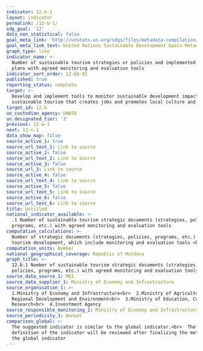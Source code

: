 ```yaml
---
indicator: 12.b.1
layout: indicator
permalink: /12-b-1/
sdg_goal: '12'
data_non_statistical: false
goal_meta_link: 'http://unstats.un.org/sdgs/files/metadata-compilation/Metadata-Goal-12.pdf'
goal_meta_link_text: United Nations Sustainable Development Goals Metadata (pdf 782kB)
graph_type: line
indicator_name: >-
  Number of sustainable tourism strategies or policies and implemented action
  plans with agreed monitoring and evaluation tools
indicator_sort_order: 12-bb-01
published: true
reporting_status: complete
target: >-
  Develop and implement tools to monitor sustainable development impacts for
  sustainable tourism that creates jobs and promotes local culture and products
target_id: 12.b
un_custodian_agency: UNWTO
un_designated_tier: '3'
previous: 12-a-1
next: 12-c-1
data_show_map: false
source_active_1: true
source_url_text_1: Link to source
source_active_2: false
source_url_text_2: Link to Source
source_active_3: false
source_url_3: Link to source
source_active_4: false
source_url_text_4: Link to source
source_active_5: false
source_url_text_5: Link to source
source_active_6: false
source_url_text_6: Link to source
title: Untitled
national_indicator_available: >-
  .1 Number of sustainable tourism strategic documents (strategies, policies,
  programs, etc.) with agreed monitoring and evaluation tools
computation_calculations: >-
  Number of strategic documents (strategies, policies, programs, etc.) on
  tourism development, which include monitoring and evaluation tools <br>
computation_units: Number
national_geographical_coverage: Republic of Moldova
graph_title: >-
  12.b.1 Number of sustainable tourism strategic documents (strategies,
  policies, programs, etc.) with agreed monitoring and evaluation tools 
source_data_source_1: MEI
source_data_supplier_1: Ministry of Economy and Infrastructure
source_organisation_1: >-
  1.Ministry of Economy and Infrastructure<br>  2.Ministry of Agriculture,
  Regional Development and Environment<br>  3.Ministry of Education, Culture and
  Research<br>  4.Investment Agency
source_responsible_monitoring_1: Ministry of Economy and Infrastructure
source_periodicity_1: Annual
comparison_global: >-
  The suggested indicator is similar to the global indicator.<br>  The
  definition of the indicator will be reviewed after finalizing the metadata for
  the global indicator
---
```

